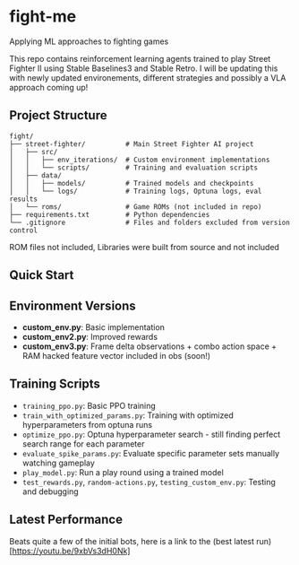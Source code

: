 # fight-me
Applying ML approaches to fighting games

This repo contains reinforcement learning agents trained to play Street Fighter II using Stable Baselines3 and Stable Retro. 
I will be updating this with newly updated environements, different strategies and possibly a VLA approach coming up!

## Project Structure

```
fight/
├── street-fighter/          # Main Street Fighter AI project
│   ├── src/
│   │   ├── env_iterations/  # Custom environment implementations
│   │   └── scripts/         # Training and evaluation scripts
│   ├── data/
│   │   ├── models/          # Trained models and checkpoints
│   │   └── logs/            # Training logs, Optuna logs, eval results
│   └── roms/                # Game ROMs (not included in repo)
├── requirements.txt         # Python dependencies
└── .gitignore               # Files and folders excluded from version control
```

ROM files not included, Libraries were built from source and not included

## Quick Start

## Environment Versions
- **custom_env.py**: Basic implementation
- **custom_env2.py**: Improved rewards
- **custom_env3.py**: Frame delta observations + combo action space + RAM hacked feature vector included in obs (soon!)

## Training Scripts
- `training_ppo.py`: Basic PPO training
- `train_with_optimized_params.py`: Training with optimized hyperparameters from optuna runs
- `optimize_ppo.py`: Optuna hyperparameter search - still finding perfect search range for each parameter
- `evaluate_spike_params.py`: Evaluate specific parameter sets manually watching gameplay
- `play_model.py`: Run a play round using a trained model
- `test_rewards.py`, `random-actions.py`, `testing_custom_env.py`: Testing and debugging

## Latest Performance
Beats quite a few of the initial bots, here is a link to the (best latest run)[https://youtu.be/9xbVs3dH0Nk]


